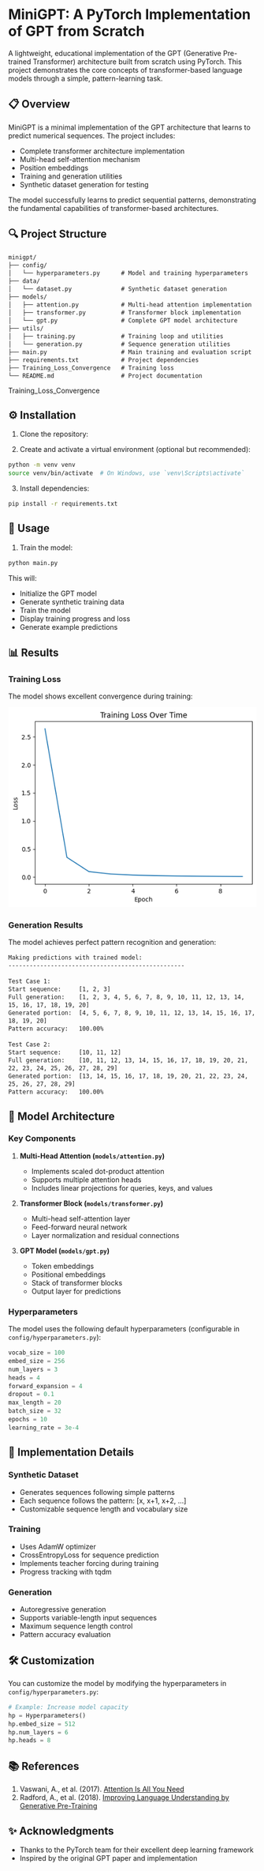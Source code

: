 # MiniGPT: A PyTorch Implementation of GPT from Scratch

A lightweight, educational implementation of the GPT (Generative Pre-trained Transformer) architecture built from scratch using PyTorch. This project demonstrates the core concepts of transformer-based language models through a simple, pattern-learning task.

## 📋 Overview

MiniGPT is a minimal implementation of the GPT architecture that learns to predict numerical sequences. The project includes:

- Complete transformer architecture implementation
- Multi-head self-attention mechanism
- Position embeddings
- Training and generation utilities
- Synthetic dataset generation for testing

The model successfully learns to predict sequential patterns, demonstrating the fundamental capabilities of transformer-based architectures.

## 🔍 Project Structure

```
minigpt/
├── config/
│   └── hyperparameters.py      # Model and training hyperparameters
├── data/
│   └── dataset.py              # Synthetic dataset generation
├── models/
│   ├── attention.py            # Multi-head attention implementation
│   ├── transformer.py          # Transformer block implementation
│   └── gpt.py                  # Complete GPT model architecture
├── utils/
│   ├── training.py             # Training loop and utilities
│   └── generation.py           # Sequence generation utilities
├── main.py                     # Main training and evaluation script
├── requirements.txt            # Project dependencies
├── Training_Loss_Convergence   # Training loss
└── README.md                   # Project documentation
```
Training_Loss_Convergence
## ⚙️ Installation

1. Clone the repository:

2. Create and activate a virtual environment (optional but recommended):
```bash
python -m venv venv
source venv/bin/activate  # On Windows, use `venv\Scripts\activate`
```

3. Install dependencies:
```bash
pip install -r requirements.txt
```

## 🚀 Usage

1. Train the model:
```bash
python main.py
```

This will:
- Initialize the GPT model
- Generate synthetic training data
- Train the model
- Display training progress and loss
- Generate example predictions

## 📊 Results

### Training Loss
The model shows excellent convergence during training:

![Training Loss](Training_Loss_Convergence.png)

### Generation Results
The model achieves perfect pattern recognition and generation:

```
Making predictions with trained model:
--------------------------------------------------

Test Case 1:
Start sequence:     [1, 2, 3]
Full generation:    [1, 2, 3, 4, 5, 6, 7, 8, 9, 10, 11, 12, 13, 14, 15, 16, 17, 18, 19, 20]
Generated portion:  [4, 5, 6, 7, 8, 9, 10, 11, 12, 13, 14, 15, 16, 17, 18, 19, 20]
Pattern accuracy:   100.00%

Test Case 2:
Start sequence:     [10, 11, 12]
Full generation:    [10, 11, 12, 13, 14, 15, 16, 17, 18, 19, 20, 21, 22, 23, 24, 25, 26, 27, 28, 29]
Generated portion:  [13, 14, 15, 16, 17, 18, 19, 20, 21, 22, 23, 24, 25, 26, 27, 28, 29]
Pattern accuracy:   100.00%
```

## 🔧 Model Architecture

### Key Components

1. **Multi-Head Attention (`models/attention.py`)**
   - Implements scaled dot-product attention
   - Supports multiple attention heads
   - Includes linear projections for queries, keys, and values

2. **Transformer Block (`models/transformer.py`)**
   - Multi-head self-attention layer
   - Feed-forward neural network
   - Layer normalization and residual connections

3. **GPT Model (`models/gpt.py`)**
   - Token embeddings
   - Positional embeddings
   - Stack of transformer blocks
   - Output layer for predictions

### Hyperparameters

The model uses the following default hyperparameters (configurable in `config/hyperparameters.py`):

```python
vocab_size = 100
embed_size = 256
num_layers = 3
heads = 4
forward_expansion = 4
dropout = 0.1
max_length = 20
batch_size = 32
epochs = 10
learning_rate = 3e-4
```

## 📝 Implementation Details

### Synthetic Dataset
- Generates sequences following simple patterns
- Each sequence follows the pattern: [x, x+1, x+2, ...]
- Customizable sequence length and vocabulary size

### Training
- Uses AdamW optimizer
- CrossEntropyLoss for sequence prediction
- Implements teacher forcing during training
- Progress tracking with tqdm

### Generation
- Autoregressive generation
- Supports variable-length input sequences
- Maximum sequence length control
- Pattern accuracy evaluation

## 🛠️ Customization

You can customize the model by modifying the hyperparameters in `config/hyperparameters.py`:

```python
# Example: Increase model capacity
hp = Hyperparameters()
hp.embed_size = 512
hp.num_layers = 6
hp.heads = 8
```

## 📚 References

1. Vaswani, A., et al. (2017). [Attention Is All You Need](https://arxiv.org/pdf/1706.03762)
2. Radford, A., et al. (2018). [Improving Language Understanding by Generative Pre-Training](https://cdn.openai.com/research-covers/language-unsupervised/language_understanding_paper.pdf)


## ✨ Acknowledgments

- Thanks to the PyTorch team for their excellent deep learning framework
- Inspired by the original GPT paper and implementation

